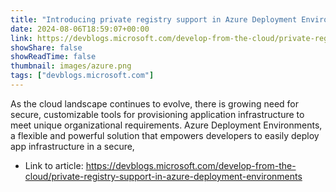 ```yaml
---
title: "Introducing private registry support in Azure Deployment Environments"
date: 2024-08-06T18:59:07+00:00
link: https://devblogs.microsoft.com/develop-from-the-cloud/private-registry-support-in-azure-deployment-environments
showShare: false
showReadTime: false
thumbnail: images/azure.png
tags: ["devblogs.microsoft.com"]
---
```

As the cloud landscape continues to evolve, there is growing need for secure, customizable tools for provisioning application infrastructure to meet unique organizational requirements. Azure Deployment Environments, a flexible and powerful solution that empowers developers to easily deploy app infrastructure in a secure,

- Link to article: https://devblogs.microsoft.com/develop-from-the-cloud/private-registry-support-in-azure-deployment-environments